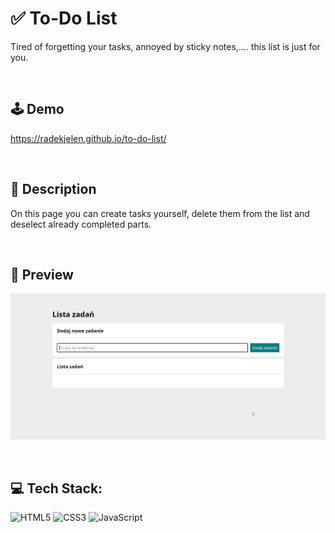 # ✅ To-Do List
Tired of forgetting your tasks, annoyed by sticky notes,.... this list is just for you. 

<br>

## 🕹️  Demo

https://radekjelen.github.io/to-do-list/

<br>

## 📝 Description

On this page you can create tasks yourself, delete them from the list and deselect already completed parts.

<br>

## 👀 Preview

![preview](img/previewToDo.gif)

<br>

## 💻 Tech Stack:
![HTML5](https://img.shields.io/badge/html5-%23E34F26.svg?style=for-the-badge&logo=html5&logoColor=white)
![CSS3](https://img.shields.io/badge/css3-%231572B6.svg?style=for-the-badge&logo=css3&logoColor=white) 
![JavaScript](https://img.shields.io/badge/javascript-%23323330.svg?style=for-the-badge&logo=javascript&logoColor=%23F7DF1E) 

